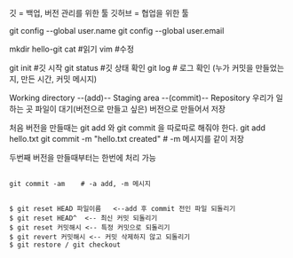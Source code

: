 깃 = 백업, 버전 관리를 위한 툴
깃허브 = 협업을 위한 툴

git config --global user.name
git config --global user.email

mkdir hello-git
cat  #읽기
vim  #수정 

git init   #깃 시작
git status #깃 상태 확인
git log    # 로그 확인 (누가 커밋을 만들었는지, 만든 시간, 커밋 메시지)

Working directory --(add)-- Staging area --(commit)-- Repository
우리가 일하는 곳      파일이 대기(버전으로 만들고 싶은)  버전으로 만들어서 저장

처음 버전을 만들때는 git add 와 git commit 을 따로따로 해줘야 한다.
git add hello.txt
git commit -m "hello.txt created"  # -m 메시지를 같이 저장

두번째 버전을 만들때부터는 한번에 처리 가능
<pre><code>
git commit -am    # -a add, -m 메시지
</code></pre>

<pre><code>
$ git reset HEAD 파일이름   <--add 후 commit 전인 파일 되돌리기
$ git reset HEAD^  <-- 최신 커밋 되돌리기
$ git reset 커밋해시 <-- 특정 커밋으로 되돌리기
$ git revert 커밋해시 <-- 커밋 삭제하지 않고 되돌리기
$ git restore / git checkout 
</code></pre>
